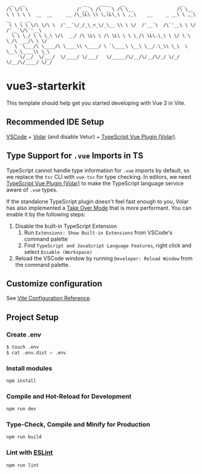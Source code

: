 ```
 __  __                     __    ____    __                    __
/\ \/\ \                  /'__`\ /\  _`\ /\ \__                /\ \__
\ \ \ \ \  __  __     __ /\_\L\ \\ \,\L\_\ \ ,_\    __     _ __\ \ ,_\    __   _ __
 \ \ \ \ \/\ \/\ \  /'__`\/_/_\_<_\/_\__ \\ \ \/  /'__`\  /\`'__\ \ \/  /'__`\/\`'__\
  \ \ \_/ \ \ \_\ \/\  __/ /\ \L\ \ /\ \L\ \ \ \_/\ \L\.\_\ \ \/ \ \ \_/\  __/\ \ \/
   \ `\___/\ \____/\ \____\\ \____/ \ `\____\ \__\ \__/.\_\\ \_\  \ \__\ \____\\ \_\
    `\/__/  \/___/  \/____/ \/___/   \/_____/\/__/\/__/\/_/ \/_/   \/__/\/____/ \/_/

```

# vue3-starterkit

This template should help get you started developing with Vue 3 in Vite.

## Recommended IDE Setup

[VSCode](https://code.visualstudio.com/) + [Volar](https://marketplace.visualstudio.com/items?itemName=Vue.volar) (and disable Vetur) + [TypeScript Vue Plugin (Volar)](https://marketplace.visualstudio.com/items?itemName=Vue.vscode-typescript-vue-plugin).

## Type Support for `.vue` Imports in TS

TypeScript cannot handle type information for `.vue` imports by default, so we replace the `tsc` CLI with `vue-tsc` for type checking. In editors, we need [TypeScript Vue Plugin (Volar)](https://marketplace.visualstudio.com/items?itemName=Vue.vscode-typescript-vue-plugin) to make the TypeScript language service aware of `.vue` types.

If the standalone TypeScript plugin doesn't feel fast enough to you, Volar has also implemented a [Take Over Mode](https://github.com/johnsoncodehk/volar/discussions/471#discussioncomment-1361669) that is more performant. You can enable it by the following steps:

1. Disable the built-in TypeScript Extension
    1) Run `Extensions: Show Built-in Extensions` from VSCode's command palette
    2) Find `TypeScript and JavaScript Language Features`, right click and select `Disable (Workspace)`
2. Reload the VSCode window by running `Developer: Reload Window` from the command palette.

## Customize configuration

See [Vite Configuration Reference](https://vitejs.dev/config/).

## Project Setup

### Create .env
```sh
$ touch .env
$ cat .env.dist > .env
```

### Install modules

```sh
npm install
```

### Compile and Hot-Reload for Development

```sh
npm run dev
```

### Type-Check, Compile and Minify for Production

```sh
npm run build
```

### Lint with [ESLint](https://eslint.org/)

```sh
npm run lint
```
